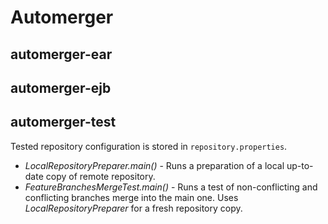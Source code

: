 # Automerger

## automerger-ear
## automerger-ejb
## automerger-test
Tested repository configuration is stored in `repository.properties`.

* *LocalRepositoryPreparer.main()* - Runs a preparation of a local up-to-date copy of remote repository.
* *FeatureBranchesMergeTest.main()*  - Runs a test of non-conflicting and conflicting branches merge into the main one. Uses *LocalRepositoryPreparer* for a fresh repository copy.
